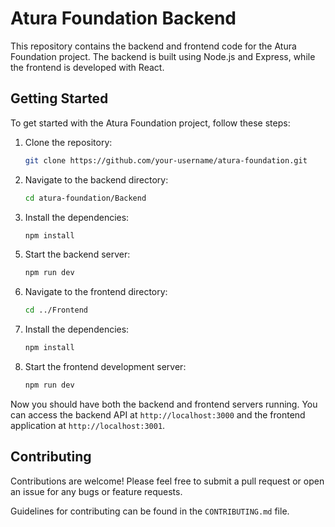 # Atura Foundation Backend
<!-- backend and frontend -->
This repository contains the backend and frontend code for the Atura Foundation project. The backend is built using Node.js and Express, while the frontend is developed with React.

## Getting Started

To get started with the Atura Foundation project, follow these steps:

1. Clone the repository:
   ```bash
   git clone https://github.com/your-username/atura-foundation.git
   ```

2. Navigate to the backend directory:
   ```bash
   cd atura-foundation/Backend
   ```

3. Install the dependencies:
   ```bash
   npm install
   ```

<!-- 4. Create a `.env` file in the root of the backend directory and add your environment variables:
   ```
   PORT=3000
   ``` -->

5. Start the backend server:
   ```bash
   npm run dev
   ```

6. Navigate to the frontend directory:
   ```bash
   cd ../Frontend
   ```

7. Install the dependencies:
   ```bash
   npm install
   ```

8. Start the frontend development server:
   ```bash
   npm run dev
   ```

Now you should have both the backend and frontend servers running. You can access the backend API at `http://localhost:3000` and the frontend application at `http://localhost:3001`.


## Contributing
Contributions are welcome! Please feel free to submit a pull request or open an issue for any bugs or feature requests.

Guidelines for contributing can be found in the `CONTRIBUTING.md` file.